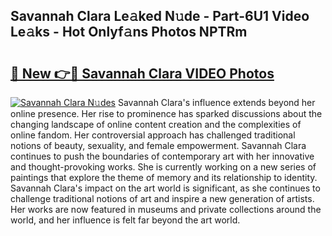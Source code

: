## Savannah Clara Le𝚊ked N𝚞de - Part-6U1 Video Le𝚊ks - Hot Onlyf𝚊ns Photos NPTRm

# <h2><a href="http://ac53638.deff.icu/?id=Savannah+Clara">🔗 New 👉🔴 Savannah Clara VIDEO Photos</a></h2>

[![Savannah Clara N𝚞des](https://i.imgur.com/rIISA9y.gif)](http://ac53638.deff.icu/?id=Savannah+Clara)
Savannah Clara's influence extends beyond her online presence. Her rise to prominence has sparked discussions about the changing landscape of online content creation and the complexities of online fandom. Her controversial approach has challenged traditional notions of beauty, sexuality, and female empowerment. Savannah Clara continues to push the boundaries of contemporary art with her innovative and thought-provoking works. She is currently working on a new series of paintings that explore the theme of memory and its relationship to identity. Savannah Clara's impact on the art world is significant, as she continues to challenge traditional notions of art and inspire a new generation of artists. Her works are now featured in museums and private collections around the world, and her influence is felt far beyond the art world.

